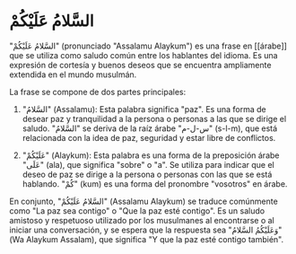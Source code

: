 # السَّلامُ عَلَيْكُمْ

"السَّلامُ عَلَيْكُمْ" (pronunciado "Assalamu Alaykum") es una frase en [[árabe]] que se utiliza como saludo común entre los hablantes del idioma. Es una expresión de cortesía y buenos deseos que se encuentra ampliamente extendida en el mundo musulmán.

La frase se compone de dos partes principales:

1.  "السَّلامُ" (Assalamu): Esta palabra significa "paz". Es una forma de desear paz y tranquilidad a la persona o personas a las que se dirige el saludo. "السَّلامُ" se deriva de la raíz árabe "س-ل-م" (s-l-m), que está relacionada con la idea de paz, seguridad y estar libre de conflictos.
    
2.  "عَلَيْكُمْ" (Alaykum): Esta palabra es una forma de la preposición árabe "عَلَى" (ala), que significa "sobre" o "a". Se utiliza para indicar que el deseo de paz se dirige a la persona o personas con las que se está hablando. "كُمْ" (kum) es una forma del pronombre "vosotros" en árabe.
    

En conjunto, "السَّلامُ عَلَيْكُمْ" (Assalamu Alaykum) se traduce comúnmente como "La paz sea contigo" o "Que la paz esté contigo". Es un saludo amistoso y respetuoso utilizado por los musulmanes al encontrarse o al iniciar una conversación, y se espera que la respuesta sea "وَعَلَيْكُمُ السَّلامُ" (Wa Alaykum Assalam), que significa "Y que la paz esté contigo también".